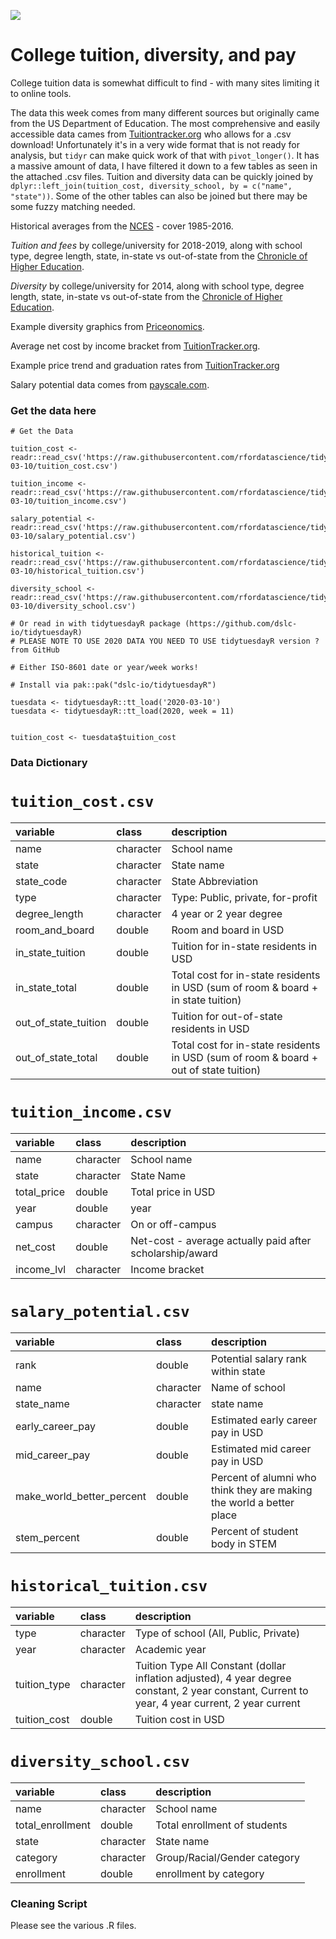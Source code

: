 ![](https://images.unsplash.com/photo-1533854775446-95c4609da544?ixlib=rb-1.2.1&ixid=eyJhcHBfaWQiOjEyMDd9&auto=format&fit=crop&w=1350&q=80)

# College tuition, diversity, and pay

College tuition data is somewhat difficult to find - with many sites limiting it to online tools.

The data this week comes from many different sources but originally came from the US Department of Education. The most comprehensive and easily accessible data cames from [Tuitiontracker.org](https://www.tuitiontracker.org/) who allows for a .csv download! Unfortunately it's in a very wide format that is not ready for analysis, but `tidyr` can make quick work of that with `pivot_longer()`. It has a massive amount of data, I have filtered it down to a few tables as seen in the attached .csv files. Tuition and diversity data can be quickly joined by `dplyr::left_join(tuition_cost, diversity_school, by = c("name", "state"))`. Some of the other tables can also be joined but there may be some fuzzy matching needed.

Historical averages from the [NCES](https://nces.ed.gov/fastfacts/display.asp?id=76) - cover 1985-2016.

*Tuition and fees* by college/university for 2018-2019, along with school type, degree length, state, in-state vs out-of-state from the [Chronicle of Higher Education](https://www.chronicle.com/interactives/tuition-and-fees).

*Diversity* by college/university for 2014, along with school type, degree length, state, in-state vs out-of-state from the [Chronicle of Higher Education](https://www.chronicle.com/interactives/student-diversity-2016).

Example diversity graphics from [Priceonomics](https://priceonomics.com/ranking-the-most-and-least-diverse-colleges-in/).

Average net cost by income bracket from [TuitionTracker.org](https://www.tuitiontracker.org/).

Example price trend and graduation rates from [TuitionTracker.org](https://www.tuitiontracker.org/school.html?unitid=228778)

Salary potential data comes from [payscale.com](https://www.payscale.com/college-salary-report/best-schools-by-state/bachelors/new-hampshire).



### Get the data here

```{r}
# Get the Data

tuition_cost <- readr::read_csv('https://raw.githubusercontent.com/rfordatascience/tidytuesday/master/data/2020/2020-03-10/tuition_cost.csv')

tuition_income <- readr::read_csv('https://raw.githubusercontent.com/rfordatascience/tidytuesday/master/data/2020/2020-03-10/tuition_income.csv') 

salary_potential <- readr::read_csv('https://raw.githubusercontent.com/rfordatascience/tidytuesday/master/data/2020/2020-03-10/salary_potential.csv')

historical_tuition <- readr::read_csv('https://raw.githubusercontent.com/rfordatascience/tidytuesday/master/data/2020/2020-03-10/historical_tuition.csv')

diversity_school <- readr::read_csv('https://raw.githubusercontent.com/rfordatascience/tidytuesday/master/data/2020/2020-03-10/diversity_school.csv')

# Or read in with tidytuesdayR package (https://github.com/dslc-io/tidytuesdayR)
# PLEASE NOTE TO USE 2020 DATA YOU NEED TO USE tidytuesdayR version ? from GitHub

# Either ISO-8601 date or year/week works!

# Install via pak::pak("dslc-io/tidytuesdayR")

tuesdata <- tidytuesdayR::tt_load('2020-03-10')
tuesdata <- tidytuesdayR::tt_load(2020, week = 11)


tuition_cost <- tuesdata$tuition_cost
```
### Data Dictionary

# `tuition_cost.csv`

|variable             |class     |description |
|:--------------------|:---------|:-----------|
|name                 |character |School name |
|state                |character | State name |
|state_code           |character | State Abbreviation |
|type                 |character | Type: Public, private, for-profit|
|degree_length        |character | 4 year or 2 year degree |
|room_and_board       |double    | Room and board in USD |
|in_state_tuition     |double    | Tuition for in-state residents in USD |
|in_state_total       |double    | Total cost for in-state residents in USD (sum of room & board + in state tuition) |
|out_of_state_tuition |double    | Tuition for out-of-state residents in USD|
|out_of_state_total   |double    | Total cost for in-state residents in USD (sum of room & board + out of state tuition) |

# `tuition_income.csv`

|variable    |class     |description |
|:-----------|:---------|:-----------|
|name        |character | School name |
|state       |character | State Name |
|total_price |double    | Total price in USD |
|year        |double    | year |
|campus      |character | On or off-campus |
|net_cost    |double    | Net-cost - average actually paid after scholarship/award |
|income_lvl  |character | Income bracket |

# `salary_potential.csv`

|variable                  |class     |description |
|:-------------------------|:---------|:-----------|
|rank                      |double    | Potential salary rank within state |
|name                      |character | Name of school |
|state_name                |character | state name |
|early_career_pay          |double    | Estimated early career pay in USD |
|mid_career_pay            |double    | Estimated mid career pay in USD |
|make_world_better_percent |double    | Percent of alumni who think they are making the world a better place |
|stem_percent              |double    | Percent of student body in STEM |

# `historical_tuition.csv`

|variable     |class     |description |
|:------------|:---------|:-----------|
|type         |character | Type of school (All, Public, Private) |
|year         |character | Academic year |
|tuition_type |character | Tuition Type All Constant (dollar inflation adjusted), 4 year degree constant, 2 year constant, Current to year, 4 year current, 2 year current |
|tuition_cost |double    | Tuition cost in USD |

# `diversity_school.csv`
|variable         |class     |description |
|:----------------|:---------|:-----------|
|name             |character | School name |
|total_enrollment |double    | Total enrollment of students |
|state            |character | State name |
|category         |character | Group/Racial/Gender category |
|enrollment       |double    | enrollment by category |

### Cleaning Script

Please see the various .R files.
